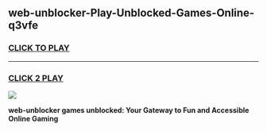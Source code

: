 
## web-unblocker-Play-Unblocked-Games-Online-q3vfe
<h3>
<a href="https://premium76.site?title=web-unblocker&ref=25A">CLICK TO PLAY</a></h3>
<hr>

<h3>
<a href="https://premium76.site?title=web-unblocker&ref=25A">CLICK 2 PLAY</a>
  
</h3>

<a href="https://premium76.site?title=web-unblocker&ref=25A"><img src="https://clearcache.store/games.png"></a>


**web-unblocker games unblocked: Your Gateway to Fun and Accessible Online Gaming**
